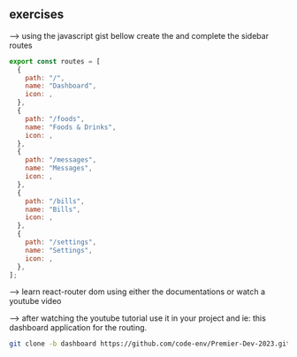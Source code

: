 ## exercises

--> using the javascript gist bellow create the and complete the sidebar routes

```js
export const routes = [
  {
    path: "/",
    name: "Dashboard",
    icon: ,
  },
  {
    path: "/foods",
    name: "Foods & Drinks",
    icon: ,
  },
  {
    path: "/messages",
    name: "Messages",
    icon: ,
  },
  {
    path: "/bills",
    name: "Bills",
    icon: ,
  },
  {
    path: "/settings",
    name: "Settings",
    icon: ,
  },
];
```

--> learn react-router dom using either the documentations or watch a youtube video

--> after watching the youtube tutorial use it in your project and ie: this dashboard application for the routing.

```sh
git clone -b dashboard https://github.com/code-env/Premier-Dev-2023.git dashboard
```
